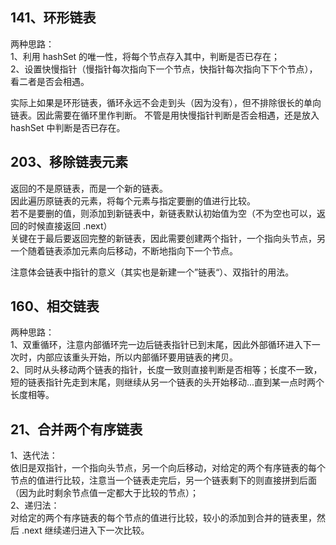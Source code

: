 ## 141、环形链表

两种思路：  
1、利用 hashSet 的唯一性，将每个节点存入其中，判断是否已存在；  
2、设置快慢指针（慢指针每次指向下一个节点，快指针每次指向下下个节点），
看二者是否会相遇。

实际上如果是环形链表，循环永远不会走到头（因为没有），但不排除很长的单向链表。因此需要在循环里作判断。
不管是用快慢指针判断是否会相遇，还是放入 hashSet 中判断是否已存在。

## 203、移除链表元素

返回的不是原链表，而是一个新的链表。   
因此遍历原链表的元素，将每个元素与指定要删的值进行比较。   
若不是要删的值，则添加到新链表中，新链表默认初始值为空（不为空也可以，返回的时候直接返回 .next）   
关键在于最后要返回完整的新链表，因此需要创建两个指针，一个指向头节点，另一个随着链表添加元素向后移动，不断地指向下一个节点。

注意体会链表中指针的意义（其实也是新建一个”链表“）、双指针的用法。

## 160、相交链表

两种思路：   
1、双重循环，注意内部循环完一边后链表指针已到末尾，因此外部循环进入下一次时，内部应该重头开始，所以内部循环要用链表的拷贝。    
2、同时从头移动两个链表的指针，长度一致则直接判断是否相等；长度不一致，短的链表指针先走到末尾，则继续从另一个链表的头开始移动...直到某一点时两个长度相等。

## 21、合并两个有序链表

1、迭代法：  
依旧是双指针，一个指向头节点，另一个向后移动，对给定的两个有序链表的每个节点的值进行比较，注意当一个链表走完后，另一个链表剩下的则直接拼到后面（因为此时剩余节点值一定都大于比较的节点）；   
2、递归法：   
对给定的两个有序链表的每个节点的值进行比较，较小的添加到合并的链表里，然后 .next 继续递归进入下一次比较。
